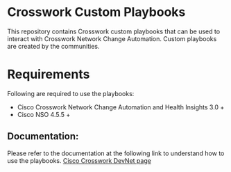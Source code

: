 # Crosswork Custom Playbooks

This repository contains Crosswork custom playbooks that can be used to interact with Crosswork Network Change Automation.
Custom playbooks are created by the communities.

# Requirements
Following are required to use the playbooks:

* Cisco Crosswork Network Change Automation and Health Insights 3.0 +
* Cisco NSO 4.5.5 +


## Documentation:

Please refer to the documentation at the following link to understand how to use the playbooks. 
[Cisco Crosswork DevNet page](https://developer.cisco.com/docs/crosswork/)
